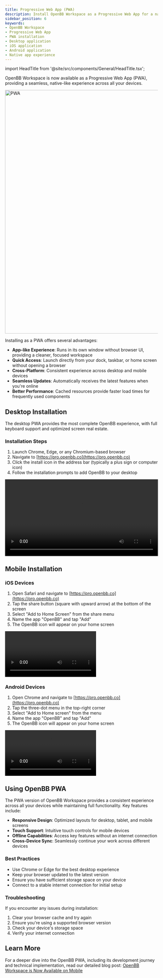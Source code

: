 ```yaml
---
title: Progressive Web App (PWA)
description: Install OpenBB Workspace as a Progressive Web App for a native experience on desktop and mobile devices.
sidebar_position: 6
keywords:
- OpenBB Workspace
- Progressive Web App
- PWA installation
- Desktop application
- iOS application
- Android application
- Native app experience
---
```


import HeadTitle from '@site/src/components/General/HeadTitle.tsx';

<HeadTitle title="Progressive Web App (PWA) | OpenBB Workspace Docs" />

OpenBB Workspace is now available as a Progressive Web App (PWA), providing a seamless, native-like experience across all your devices.

<img width="800" alt="PWA" src="https://openbb-cms.directus.app/assets/b1d5b799-3abe-4d45-b04c-601e2b652b18.png" />

Installing as a PWA offers several advantages:

- **App-like Experience**: Runs in its own window without browser UI, providing a cleaner, focused workspace
- **Quick Access**: Launch directly from your dock, taskbar, or home screen without opening a browser
- **Cross-Platform**: Consistent experience across desktop and mobile devices
- **Seamless Updates**: Automatically receives the latest features when you're online
- **Better Performance**: Cached resources provide faster load times for frequently used components

## Desktop Installation

The desktop PWA provides the most complete OpenBB experience, with full keyboard support and optimized screen real estate.

### Installation Steps

1. Launch Chrome, Edge, or any Chromium-based browser
2. Navigate to [https://pro.openbb.co](https://pro.openbb.co)
3. Click the install icon in the address bar (typically a plus sign or computer icon)
4. Follow the installation prompts to add OpenBB to your desktop

<video width="100%" controls>
  <source src="https://openbb-cms.directus.app/assets/36685e54-d8c1-47ba-acd6-1692fabd768e" type="video/mp4" />
  Your browser does not support the video tag.
</video>

## Mobile Installation

### iOS Devices

1. Open Safari and navigate to [https://pro.openbb.co](https://pro.openbb.co)
2. Tap the share button (square with upward arrow) at the bottom of the screen
3. Select "Add to Home Screen" from the share menu
4. Name the app "OpenBB" and tap "Add"
5. The OpenBB icon will appear on your home screen

<video controls>
  <source src="https://openbb-cms.directus.app/assets/9bd37920-5776-4004-b6de-8650cd1f8c2a" type="video/mp4" />
  Your browser does not support the video tag.
</video>

### Android Devices

1. Open Chrome and navigate to [https://pro.openbb.co](https://pro.openbb.co)
2. Tap the three-dot menu in the top-right corner
3. Select "Add to Home screen" from the menu
4. Name the app "OpenBB" and tap "Add"
5. The OpenBB icon will appear on your home screen

<video controls>
  <source src="https://openbb-cms.directus.app/assets/5699793b-cef4-4fbb-8f2c-1deeca26ea41" type="video/mp4" />
  Your browser does not support the video tag.
</video>

## Using OpenBB PWA

The PWA version of OpenBB Workspace provides a consistent experience across all your devices while maintaining full functionality. Key features include:

- **Responsive Design**: Optimized layouts for desktop, tablet, and mobile screens
- **Touch Support**: Intuitive touch controls for mobile devices
- **Offline Capabilities**: Access key features without an internet connection
- **Cross-Device Sync**: Seamlessly continue your work across different devices

### Best Practices

- Use Chrome or Edge for the best desktop experience
- Keep your browser updated to the latest version
- Ensure you have sufficient storage space on your device
- Connect to a stable internet connection for initial setup

### Troubleshooting

If you encounter any issues during installation:

1. Clear your browser cache and try again
2. Ensure you're using a supported browser version
3. Check your device's storage space
4. Verify your internet connection

## Learn More

For a deeper dive into the OpenBB PWA, including its development journey and technical implementation, read our detailed blog post: [OpenBB Workspace is Now Available on Mobile](https://openbb.co/blog/openbb-terminal-is-now-available-on-mobile)